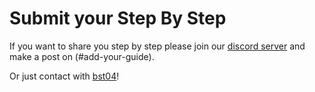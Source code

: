 # Submit your Step By Step

If you want to share you step by step please join our [discord server](https://discord.gg/CHfYtqq8cy) and make a post on (#add-your-guide).

Or just contact with [bst04](https://github.com/bst04)!
